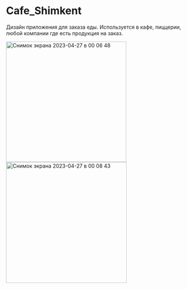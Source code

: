 # Cafe_Shimkent
Дизайн приложения для заказа еды. 
Используется в кафе, пиццерии, любой компании где есть продукция на заказ.

<img width="329" alt="Снимок экрана 2023-04-27 в 00 06 48" src="https://user-images.githubusercontent.com/123185932/234664842-b6ec1c28-4583-4ada-a507-2b2ddce1c74b.png"> 

<img width="330" alt="Снимок экрана 2023-04-27 в 00 08 43" src="https://user-images.githubusercontent.com/123185932/234665213-3dbce739-8865-4ea6-840b-6745471a338a.png">
